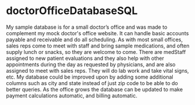 # doctorOfficeDatabaseSQL

My sample database is for a small doctor’s office and was made to complement my mock doctor's office website.  It can handle basic accounts payable and receivable and do all scheduling.  As with most small offices, sales reps come to meet with staff and bring sample medications, and often supply lunch or snacks, so they are welcome to come.  There are medStaff assigned to new patient evaluations and they also help with other appointments during the day as requested by physicians,
and are also assigned to meet with sales reps.  They will do lab work and take vital signs, etc.  My database could be improved upon by adding some additional columns such as city and state instead of just zip code to be able to do better queries.  As the office grows the database can be updated to make payment calculations automatic, and billing automatic.


